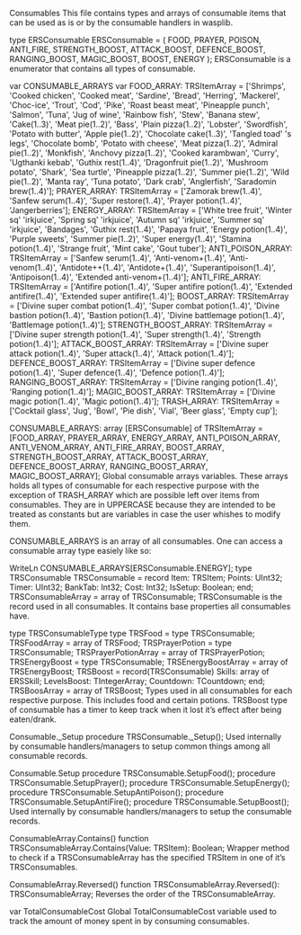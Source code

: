 Consumables
This file contains types and arrays of consumable items that can be used as is or by the consumable handlers in wasplib.

type ERSConsumable
ERSConsumable = (
  FOOD,
  PRAYER,
  POISON,
  ANTI_FIRE,
  STRENGTH_BOOST,
  ATTACK_BOOST,
  DEFENCE_BOOST,
  RANGING_BOOST,
  MAGIC_BOOST,
  BOOST,
  ENERGY
);
ERSConsumable is a enumerator that contains all types of consumable.

var CONSUMABLE_ARRAYS
var
  FOOD_ARRAY: TRSItemArray = ['Shrimps', 'Cooked chicken', 'Cooked meat', 'Sardine', 'Bread', 'Herring', 'Mackerel', 'Choc-ice', 'Trout', 'Cod', 'Pike', 'Roast beast meat', 'Pineapple punch', 'Salmon', 'Tuna', 'Jug of wine', 'Rainbow fish', 'Stew', 'Banana stew', 'Cake(1..3)', 'Meat pie(1..2)', 'Bass', 'Plain pizza(1..2)', 'Lobster', 'Swordfish', 'Potato with butter', 'Apple pie(1..2)', 'Chocolate cake(1..3)', 'Tangled toad' 's legs', 'Chocolate bomb', 'Potato with cheese', 'Meat pizza(1..2)', 'Admiral pie(1..2)', 'Monkfish', 'Anchovy pizza(1..2)', 'Cooked karambwan', 'Curry', 'Ugthanki kebab', 'Guthix rest(1..4)', 'Dragonfruit pie(1..2)', 'Mushroom potato', 'Shark', 'Sea turtle', 'Pineapple pizza(1..2)', 'Summer pie(1..2)', 'Wild pie(1..2)', 'Manta ray', 'Tuna potato', 'Dark crab', 'Anglerfish', 'Saradomin brew(1..4)'];
  PRAYER_ARRAY: TRSItemArray = ['Zamorak brew(1..4)', 'Sanfew serum(1..4)', 'Super restore(1..4)', 'Prayer potion(1..4)', 'Jangerberries'];
  ENERGY_ARRAY: TRSItemArray = ['White tree fruit', 'Winter sq' 'irkjuice', 'Spring sq' 'irkjuice', 'Autumn sq' 'irkjuice', 'Summer sq' 'irkjuice', 'Bandages', 'Guthix rest(1..4)', 'Papaya fruit', 'Energy potion(1..4)', 'Purple sweets', 'Summer pie(1..2)', 'Super energy(1..4)', 'Stamina potion(1..4)', 'Strange fruit', 'Mint cake', 'Gout tuber'];
  ANTI_POISON_ARRAY: TRSItemArray = ['Sanfew serum(1..4)', 'Anti-venom+(1..4)', 'Anti-venom(1..4)', 'Antidote++(1..4)', 'Antidote+(1..4)', 'Superantipoison(1..4)', 'Antipoison(1..4)',  'Extended anti-venom+(1..4)'];
  ANTI_FIRE_ARRAY: TRSItemArray = ['Antifire potion(1..4)', 'Super antifire potion(1..4)', 'Extended antifire(1..4)', 'Extended super antifire(1..4)'];
  BOOST_ARRAY: TRSItemArray = ['Divine super combat potion(1..4)', 'Super combat potion(1..4)', 'Divine bastion potion(1..4)', 'Bastion potion(1..4)', 'Divine battlemage potion(1..4)', 'Battlemage potion(1..4)'];
  STRENGTH_BOOST_ARRAY: TRSItemArray = ['Divine super strength potion(1..4)', 'Super strength(1..4)', 'Strength potion(1..4)'];
  ATTACK_BOOST_ARRAY: TRSItemArray = ['Divine super attack potion(1..4)', 'Super attack(1..4)', 'Attack potion(1..4)'];
  DEFENCE_BOOST_ARRAY: TRSItemArray = ['Divine super defence potion(1..4)', 'Super defence(1..4)', 'Defence potion(1..4)'];
  RANGING_BOOST_ARRAY: TRSItemArray = ['Divine ranging potion(1..4)', 'Ranging potion(1..4)'];
  MAGIC_BOOST_ARRAY: TRSItemArray = ['Divine magic potion(1..4)', 'Magic potion(1..4)'];
  TRASH_ARRAY: TRSItemArray = ['Cocktail glass', 'Jug', 'Bowl', 'Pie dish', 'Vial', 'Beer glass', 'Empty cup'];

  CONSUMABLE_ARRAYS: array [ERSConsumable] of TRSItemArray = [FOOD_ARRAY, PRAYER_ARRAY, ENERGY_ARRAY, ANTI_POISON_ARRAY, ANTI_VENOM_ARRAY, ANTI_FIRE_ARRAY, BOOST_ARRAY, STRENGTH_BOOST_ARRAY, ATTACK_BOOST_ARRAY, DEFENCE_BOOST_ARRAY, RANGING_BOOST_ARRAY, MAGIC_BOOST_ARRAY];
Global consumable arrays variables. These arrays holds all types of consumable for each respective purpose with the exception of TRASH_ARRAY which are possible left over items from consumables. They are in UPPERCASE because they are intended to be treated as constants but are variables in case the user whishes to modify them.

CONSUMABLE_ARRAYS is an array of all consumables. One can access a consumable array type easiely like so:

WriteLn CONSUMABLE_ARRAYS[ERSConsumable.ENERGY];
type TRSConsumable
TRSConsumable = record
  Item: TRSItem;
  Points: UInt32;
  Timer: UInt32;
  BankTab: Int32;
  Cost: Int32;
  IsSetup: Boolean;
end;
TRSConsumableArray = array of TRSConsumable;
TRSConsumable is the record used in all consumables. It contains base properties all consumables have.

type TRSConsumableType
type
  TRSFood = type TRSConsumable;
  TRSFoodArray = array of TRSFood;
  TRSPrayerPotion = type TRSConsumable;
  TRSPrayerPotionArray = array of TRSPrayerPotion;
  TRSEnergyBoost = type TRSConsumable;
  TRSEnergyBoostArray = array of TRSEnergyBoost;
  TRSBoost = record(TRSConsumable)
    Skills: array of ERSSkill;
    LevelsBoost: TIntegerArray;
    Countdown: TCountdown;
  end;
  TRSBoosArray = array of TRSBoost;
Types used in all consumables for each respective purpose. This includes food and certain potions. TRSBoost type of consumable has a timer to keep track when it lost it’s effect after being eaten/drank.

Consumable._Setup
procedure TRSConsumable._Setup();
Used internally by consumable handlers/managers to setup common things among all consumable records.

Consumable.Setup
procedure TRSConsumable.SetupFood();
procedure TRSConsumable.SetupPrayer();
procedure TRSConsumable.SetupEnergy();
procedure TRSConsumable.SetupAntiPoison();
procedure TRSConsumable.SetupAntiFire();
procedure TRSConsumable.SetupBoost();
Used internally by consumable handlers/managers to setup the consumable records.

ConsumableArray.Contains()
function TRSConsumableArray.Contains(Value: TRSItem): Boolean;
Wrapper method to check if a TRSConsumableArray has the specified TRSItem in one of it’s TRSConsumables.

ConsumableArray.Reversed()
function TRSConsumableArray.Reversed(): TRSConsumableArray;
Reverses the order of the TRSConsumableArray.

var TotalConsumableCost
Global TotalConsumableCost variable used to track the amount of money spent in by consuming consumables.
